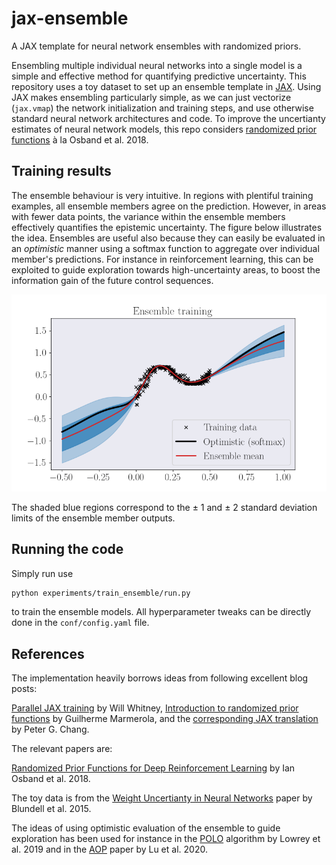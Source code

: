 # jax-ensemble
A JAX template for neural network ensembles with randomized priors.

Ensembling multiple individual neural networks into a single model is a simple
and effective method for quantifying predictive uncertainty.
This repository uses a toy dataset to set up an ensemble template in [JAX](https://github.com/google/jax).
Using JAX makes ensembling particularly simple, as we can just vectorize
(```jax.vmap```) the network initialization and training steps, and use otherwise standard neural network architectures and code.
To improve the uncertianty estimates of neural network models, this repo considers
[randomized prior functions](https://proceedings.neurips.cc/paper/2018/file/5a7b238ba0f6502e5d6be14424b20ded-Paper.pdf)
 &agrave; la Osband et al. 2018.

## Training results

The ensemble behaviour is very intuitive. In regions with plentiful training examples, all ensemble members agree
on the prediction. However, in areas with fewer data points, the variance within the ensemble members
effectively quantifies the epistemic uncertainty. The figure below illustrates the idea. Ensembles are useful
also because they can easily be evaluated in an *optimistic* manner using a softmax function to aggregate over individual
member's predictions. For instance in reinforcement learning, this can be exploited to guide exploration towards
high-uncertainty areas, to boost the information gain of the future control sequences.

![plot](./experiments/results/ens.png)

The shaded blue regions correspond to the $\pm$ 1 and $\pm$ 2 standard deviation limits of the ensemble member outputs.

## Running the code

Simply run use

```bash 
python experiments/train_ensemble/run.py
```

to train the ensemble models. All hyperparameter tweaks can be directly done in the ```conf/config.yaml``` file.


## References

The implementation heavily borrows ideas from following excellent blog posts:

[Parallel JAX training](https://willwhitney.com/parallel-training-jax.html#training-more-networks-in-parall) by Will Whitney,
[Introduction to randomized prior functions](https://gdmarmerola.github.io/intro-randomized-prior-functions/) by Guilherme Marmerola, and the [corresponding JAX translation](https://github.com/petergchang/randomized_priors) by Peter G. Chang.

The relevant papers are:

[Randomized Prior Functions for Deep Reinforcement Learning](https://proceedings.neurips.cc/paper/2018/file/5a7b238ba0f6502e5d6be14424b20ded-Paper.pdf) by Ian Osband et al. 2018.

The toy data is from the [Weight Uncertianty in Neural Networks](https://arxiv.org/pdf/1505.05424.pdf) paper by Blundell et al. 2015.

The ideas of using optimistic evaluation of the ensemble to guide exploration has been used for instance in the [POLO](https://arxiv.org/abs/1811.01848) algorithm by Lowrey et al. 2019 and in the [AOP](https://arxiv.org/abs/1912.01188) paper by Lu et al. 2020.

